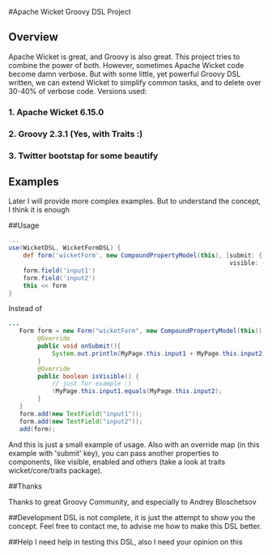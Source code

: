 #Apache Wicket Groovy DSL Project

## Overview
Apache Wicket is great, and Groovy is also great. This project tries to combine the power of both. However, sometimes Apache Wicket code become damn verbose.
But with some little, yet powerful Groovy DSL written, we can extend Wicket to simplify common tasks, and to delete over 30-40% of verbose code.
Versions used:
### 1. Apache Wicket 6.15.0
### 2. Groovy 2.3.1 (Yes, with Traits :)
### 3. Twitter bootstap for some beautify

## Examples

Later I will provide more complex examples. But to understand the concept, I think it is enough

##Usage
```groovy
...
use(WicketDSL, WicketFormDSL) {
    def form('wicketForm', new CompoundPropertyModel(this), [submit: { println this.input1 + this.input2 },
                                                             visible: {this.input1 != this.input2} ])
    form.field('input1')
    form.field('input2')
    this << form
}
```
Instead of
```java
...
   Form form = new Form("wicketForm", new CompoundPropertyModel(this)) {
        @Override
        public void onSubmit(){
            System.out.println(MyPage.this.input1 + MyPage.this.input2);
        }
        @Override
        public boolean isVisible() {
            // just for example :)
            !MyPage.this.input1.equals(MyPage.this.input2);
        }
   }
   form.add(new TextField("input1"));
   form.add(new TextField("input2"));
   add(form);
```

And this is just a small example of usage. Also with an override map (in this example with 'submit' key), you can pass another properties to components, like
visible, enabled and others (take a look at traits wicket/core/traits package).

##Thanks

Thanks to great Groovy Community, and especially to Andrey Bloschetsov

##Development
DSL is not complete, it is just the attempt to show you the concept.
Feel free to contact me, to advise me how to make this DSL better.

##Help
I need help in testing this DSL, also I need your opinion on this